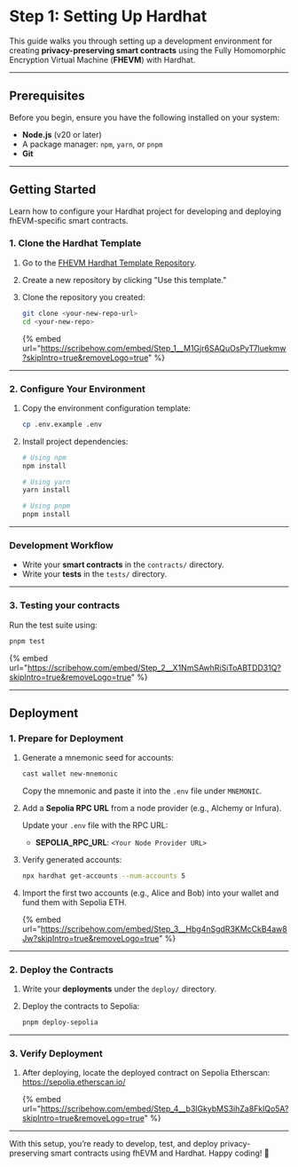 # Step 1: Setting Up Hardhat

This guide walks you through setting up a development environment for creating **privacy-preserving smart contracts** using the Fully Homomorphic Encryption Virtual Machine (**FHEVM**) with Hardhat.

---

## Prerequisites

Before you begin, ensure you have the following installed on your system:

- **Node.js** (v20 or later)
- A package manager: `npm`, `yarn`, or `pnpm`
- **Git**

---

## Getting Started

Learn how to configure your Hardhat project for developing and deploying fhEVM-specific smart contracts.

### 1. Clone the Hardhat Template

1. Go to the [FHEVM Hardhat Template Repository](https://github.com/zama-ai/fhevm-hardhat-template).
2. Create a new repository by clicking "Use this template."
3. Clone the repository you created:

   ```bash
   git clone <your-new-repo-url>
   cd <your-new-repo>
   ```

   {% embed url="https://scribehow.com/embed/Step_1__M1Gjr6SAQuOsPyT7luekmw?skipIntro=true&removeLogo=true" %}

---

### 2. Configure Your Environment

1. Copy the environment configuration template:

   ```bash
   cp .env.example .env
   ```

2. Install project dependencies:

   ```bash
   # Using npm
   npm install

   # Using yarn
   yarn install

   # Using pnpm
   pnpm install
   ```

---

### Development Workflow

- Write your **smart contracts** in the `contracts/` directory.
- Write your **tests** in the `tests/` directory.

---

### 3. Testing your contracts

Run the test suite using:

```bash
pnpm test
```

{% embed url="https://scribehow.com/embed/Step_2__X1NmSAwhRiSiToABTDD31Q?skipIntro=true&removeLogo=true" %}

---

## Deployment

### 1. Prepare for Deployment

1. Generate a mnemonic seed for accounts:

   ```bash
   cast wallet new-mnemonic
   ```

   Copy the mnemonic and paste it into the `.env` file under `MNEMONIC`.

2. Add a **Sepolia RPC URL** from a node provider (e.g., Alchemy or Infura).

   Update your `.env` file with the RPC URL:

   - **SEPOLIA_RPC_URL**: `<Your Node Provider URL>`

3. Verify generated accounts:

   ```bash
   npx hardhat get-accounts --num-accounts 5
   ```

4. Import the first two accounts (e.g., Alice and Bob) into your wallet and fund them with Sepolia ETH.

   {% embed url="https://scribehow.com/embed/Step_3__Hbg4nSgdR3KMcCkB4aw8Jw?skipIntro=true&removeLogo=true" %}

---

### 2. Deploy the Contracts

1. Write your **deployments** under the `deploy/` directory.

2. Deploy the contracts to Sepolia:

   ```bash
   pnpm deploy-sepolia
   ```

---

### 3. Verify Deployment

1. After deploying, locate the deployed contract on Sepolia Etherscan:  
   <https://sepolia.etherscan.io/>

   {% embed url="https://scribehow.com/embed/Step_4__b3lGkybMS3ihZa8FklQo5A?skipIntro=true&removeLogo=true" %}

---

With this setup, you’re ready to develop, test, and deploy privacy-preserving smart contracts using fhEVM and Hardhat. Happy coding! 🚀
